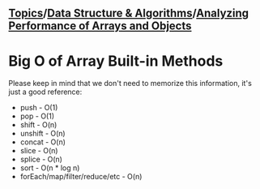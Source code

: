 ## [Topics](../../../topics.md)/[Data Structure & Algorithms](../index.md)/[Analyzing Performance of Arrays and Objects](./index.md)

# Big O of Array Built-in Methods

Please keep in mind that we don't need to memorize this information, it's just a good reference:

- push - O(1)
- pop - O(1)
- shift - O(n)
- unshift - O(n)
- concat - O(n)
- slice - O(n)
- splice - O(n)
- sort - O(n \* log n)
- forEach/map/filter/reduce/etc - O(n)


